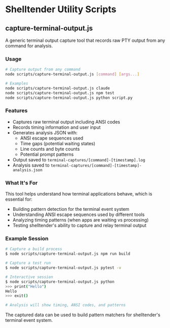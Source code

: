 # Shelltender Utility Scripts

## capture-terminal-output.js

A generic terminal output capture tool that records raw PTY output from any command for analysis.

### Usage
```bash
# Capture output from any command
node scripts/capture-terminal-output.js [command] [args...]

# Examples
node scripts/capture-terminal-output.js claude
node scripts/capture-terminal-output.js npm test
node scripts/capture-terminal-output.js python script.py
```

### Features
- Captures raw terminal output including ANSI codes
- Records timing information and user input
- Generates analysis JSON with:
  - ANSI escape sequences used
  - Time gaps (potential waiting states)
  - Line counts and byte counts
  - Potential prompt patterns
- Output saved to `terminal-captures/[command]-[timestamp].log`
- Analysis saved to `terminal-captures/[command]-[timestamp]-analysis.json`

### What It's For
This tool helps understand how terminal applications behave, which is essential for:
- Building pattern detection for the terminal event system
- Understanding ANSI escape sequences used by different tools
- Analyzing timing patterns (when apps are waiting vs processing)
- Testing shelltender's ability to capture and relay terminal output

### Example Session
```bash
# Capture a build process
$ node scripts/capture-terminal-output.js npm run build

# Capture a test run
$ node scripts/capture-terminal-output.js pytest -v

# Interactive session
$ node scripts/capture-terminal-output.js python
>>> print("Hello")
Hello
>>> exit()

# Analysis will show timing, ANSI codes, and patterns
```

The captured data can be used to build pattern matchers for shelltender's terminal event system.